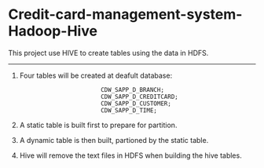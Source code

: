# Credit-card-management-system-Hadoop-Hive
This project use HIVE to create tables using the data in HDFS.


-------------
1. Four tables will be created at deafult database:

                              CDW_SAPP_D_BRANCH;
                              CDW_SAPP_D_CREDITCARD;
                              CDW_SAPP_D_CUSTOMER;
                              CDW_SAPP_D_TIME;
                              
2. A static table is built first to prepare for partition.

3. A dynamic table is then built, partioned by the static table.

4. Hive will remove the text files in HDFS when building the hive tables.
